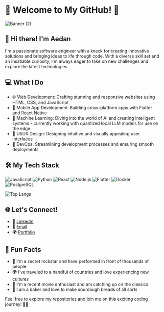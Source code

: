 # 🚀 Welcome to My GitHub! 🌟
<!--
![Vid Banner](https://github.com/Afish3/afish3/assets/126503317/cf45f34e-4a40-4808-ade8-79184ac086fb)
-->
![Banner  (2)](https://github.com/Afish3/afish3/assets/126503317/22d2f60d-d90c-446d-bc79-3ac6dbecbb19)

## 👋 Hi there! I'm Aedan

I'm a passionate software engineer with a knack for creating innovative solutions and bringing ideas to life through code. With a diverse skill set and an insatiable curiosity, I'm always eager to take on new challenges and explore the latest technologies.

## 💻 What I Do

- 🌐 Web Development: Crafting stunning and responsive websites using HTML, CSS, and JavaScript
- 📱 Mobile App Development: Building cross-platform apps with Flutter and React Native
- 🧠 Machine Learning: Diving into the world of AI and creating intelligent systems - currently working with quantized local LLM models for use on the edge
- 🎨 UI/UX Design: Designing intuitive and visually appealing user interfaces
- 🚀 DevOps: Streamlining development processes and ensuring smooth deployments

## 🛠️ My Tech Stack

![JavaScript](https://img.shields.io/badge/-JavaScript-F7DF1E?style=flat-square&logo=javascript&logoColor=black)
![Python](https://img.shields.io/badge/-Python-3776AB?style=flat-square&logo=python&logoColor=white)
![React](https://img.shields.io/badge/-React-61DAFB?style=flat-square&logo=react&logoColor=black)
![Node.js](https://img.shields.io/badge/-Node.js-339933?style=flat-square&logo=node.js&logoColor=white)
![Flutter](https://img.shields.io/badge/-Flutter-02569B?style=flat-square&logo=flutter&logoColor=white)
![Docker](https://img.shields.io/badge/-Docker-2496ED?style=flat-square&logo=docker&logoColor=white)
![PostgreSQL](https://img.shields.io/badge/-PostgreSQL-336791?style=flat-square&logo=postgresql&logoColor=white)
<!--
## 📊 My GitHub Stats

![Your GitHub Stats](https://github-readme-stats.vercel.app/api?username=afish3&show_icons=true&include_all_commits=true&theme=radical)
-->

![Top Langs](https://github-readme-stats.vercel.app/api/top-langs/?username=afish3&hide_progress=true)

## 🌐 Let's Connect!

- 💼 [LinkedIn](https://www.linkedin.com/in/aedan-fish)
- 📧 [Email](mailto:aedanakfish3@gmail.com)
- 🌍 [Portfolio](https://aedansoftware.onrender.com)
<!--
## 🔥 My Latest Projects

- [Project 1](https://github.com/yourusername/project1) - A revolutionary app that transforms the way people interact with technology
- [Project 2](https://github.com/yourusername/project2) - An intelligent system that predicts the future of coding
- [Project 3](https://github.com/yourusername/project3) - A game-changing platform that connects developers worldwide
-->

## 🌟 Fun Facts

- 🎸 I'm a secret rockstar and have performed in front of thousands of people
- 🌍 I've traveled to a handful of countries and love experiencing new cultures
- 🎥 I'm a recent movie enthusiast and am catching up on the classics
- 🍞 I am a baker and love to make sourdough breads of all sorts

Feel free to explore my repositories and join me on this exciting coding journey! 🚀✨

<!--
[![GitHub Streak](https://streak-stats.demolab.com?user=afish3&mode=weekly)](https://git.io/streak-stats)
-->
